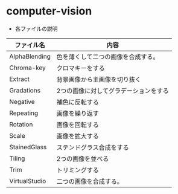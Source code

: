 # computer-vision
- 各ファイルの説明

| ファイル名 | 内容 |
| ------------- | ------------- |
|AlphaBlending|色を薄くして二つの画像を合成する。|
|Chroma-key|クロマキーをする|
|Extract|背景画像から主画像を切り抜く|
|Gradations|2つの画像に対してグラデーションをする|
|Negative|補色に反転する|
|Repeating|画像を繰り返す|
|Rotation|画像を回転する|
|Scale|画像を拡大する|
|StainedGlass|ステンドグラス合成をする|
|Tiling|2つの画像を並べる|
|Trim|トリミングする|
|VirtualStudio|二つの画像を合成する。|
